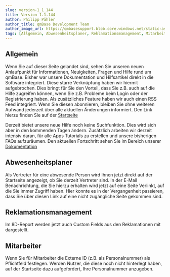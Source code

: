 ```yaml
---
slug: version-1_1_144
title: Version 1.1.144
author: Philipp Pähler
author_title: qmBase Development Team
author_image_url: https://qmbasesupport.blob.core.windows.net/static-assets/img/persons/paehler_round.png
tags: [Allgemein, Abwesenheitsplaner, Reklamationsmanagement, Mitarbeiter]
---
```


## Allgemein

Wenn Sie auf dieser Seite gelandet sind, sehen Sie unseren neuen Anlaufpunkt für Informationen, Neuigkeiten, Fragen und Hilfe rund um qmBase. Bisher war unsere Dokumentation und Hilfsartikel direkt in die Software integriert. Diese starre Verknüpfung haben wir hiermit aufgebrochen.
Dies bringt für Sie den Vorteil, dass Sie z.B. auch auf die Hilfe zugreifen können, wenn Sie z.B. Probleme beim Login oder der Registrierung haben. Als zusätzliches Feature haben wir auch einen RSS Feed integriert. Wenn Sie diesen abonnieren, bleiben Sie ohne weiteren Aufwand jederzeit über alle aktuellen Änderungen informiert. Den Link hierzu finden Sie auf der [Startseite](/)

Derzeit bietet unsere neue Hilfe noch keine Suchfunktion. Dies wird sich aber in den kommenden Tagen ändern. Zusätzlich arbeiten wir derzeit intensiv daran, für alle Apps Tutorials zu erstellen und unsere bisherigen FAQs aufzuräumen. Den aktuellen Fortschritt sehen Sie im Bereich unserer [Dokumentation](/docs/getting-started)

## Abwesenheitsplaner

Als Vertreter für eine abwesende Person wird Ihnen jetzt direkt auf der Startseite angezeigt, ob Sie derzeit Vertreter sind. In der E-Mail Benachrichtung, die Sie hierzu erhalten wird jetzt auf eine Seite Verlinkt, auf die Sie immer Zugriff haben.
Hier konnte es in der Vergangenheit passieren, dass Sie über diesen Link auf eine nicht zugängliche Seite gekommen sind.

## Reklamationsmanagement

Im 8D-Report werden jetzt auch Custom Fields aus den Reklamationen mit dargestellt.

## Mitarbeiter

Wenn Sie für Mitarbeiter die Externe ID (z.B. als Personalnummer) als Pflichtfeld festlegen. Werden Nutzer, die diese noch nicht hinterlegt haben, auf der Startseite dazu aufgefordert, Ihre Personalnummer anzugeben.
